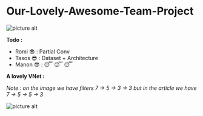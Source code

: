 # Our-Lovely-Awesome-Team-Project

![picture alt](https://statics.lesinrocks.com/content/thumbs/uploads/2019/05/width-1125-height-612/gameofthroness8e3.jpg)

__Todo :__

* Romi :sunglasses: : Partial Conv
* Tasos :sunglasses: : Dataset + Architecture
* Manon :sunglasses: : :sleeping: :sleeping: :sleeping:




__A lovely VNet :__

_Note : on the image we have filters 7 -> 5 -> 3 -> 3 but in the article we have 7 -> 5 -> 5 -> 3_

![picture alt](https://github.com/MathiasGruber/PConv-Keras/raw/master/data/images/architecture.png)
